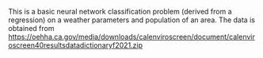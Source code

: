 This is a basic neural network classification problem (derived from a regression) on a weather parameters and population of an area. 
The data is obtained from https://oehha.ca.gov/media/downloads/calenviroscreen/document/calenviroscreen40resultsdatadictionaryf2021.zip  
